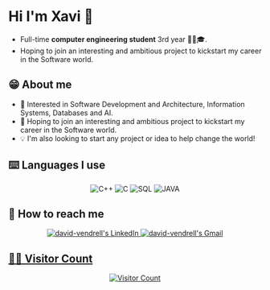 # Hi I'm **Xavi** 👋
- Full-time **computer engineering student** 3rd year 🧑‍🎓🎓.
- Hoping to join an interesting and ambitious project to kickstart my career in the Software world.

## **😁 About me**

- 👀 Interested in Software Development and Architecture, Information Systems, Databases and AI.
- 🔋 Hoping to join an interesting and ambitious project to kickstart my career in the Software world.
- 💡 I'm also looking to start any project or idea to help change the world!

## **⌨️ Languages I use**
<p align="center">
  <img alt="C++" src="https://img.shields.io/badge/c++-%2300599C.svg?style=for-the-badge&logo=c%2B%2B&logoColor=white" />
  <img alt="C" src="https://img.shields.io/badge/c-%2300599C.svg?style=for-the-badge&logo=c&logoColor=white" />
  <img alt="SQL" src="https://img.shields.io/badge/SQL-003545?style=for-the-badge&logo=SQL&logoColor=white" />
  <img alt="JAVA" src="https://img.shields.io/badge/java-%23ED8B00.svg?style=for-the-badge&logo=java&logoColor=white" />

## **📮 How to reach me**
<p align="center">
  </a>
      <a href="https://www.linkedin.com/in/xavier-rodr%C3%ADguez-calvo-6574461b9/">
          <img src="https://img.shields.io/badge/LinkedIn-0A66C2?style=for-the-badge&logo=linkedin&logoColor=white"
              alt="david-vendrell's LinkedIn">

   <a href="mailto:xaviermaik@gmail.com">
          <img src="https://img.shields.io/badge/-Gmail-EA4335?style=for-the-badge&logo=Gmail&logoColor=white"
              alt="david-vendrell's Gmail">


## **👨‍💻 Visitor Count**
<div align="center">
  
  ![Visitor Count](https://profile-counter.glitch.me/xavirc7/count.svg)


<!--
**xavirc7/xavirc7** is a ✨ _special_ ✨ repository because its `README.md` (this file) appears on your GitHub profile.

Here are some ideas to get you started:

-->
